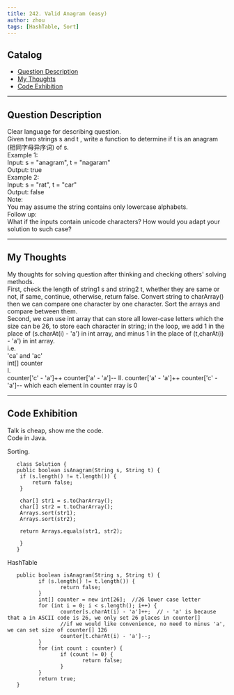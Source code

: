 ```yaml
---
title: 242. Valid Anagram (easy)               
author: zhou      
tags: [HashTable, Sort]         
---
```


       

## Catalog  
+ [Question Description](#partI)
+ [My Thoughts](#partII)
+ [Code Exhibition](#partIII)

----------------------------------

## Question Description
Clear language for describing question.       
Given two strings s and t , write a function to determine if t is an anagram (相同字母异序词) of s.      
Example 1:       
Input: s = "anagram", t = "nagaram"   
Output: true   
Example 2:   
Input: s = "rat", t = "car"   
Output: false    
Note:   
You may assume the string contains only lowercase alphabets.    
Follow up:    
What if the inputs contain unicode characters? How would you adapt your solution to such case?    


----------------------------------

## My Thoughts
My thoughts for solving question after thinking and checking others' solving methods.        
First, check the length of string1 s and string2 t, whether they are same or not, if same, continue, otherwise, return false. Convert string to charArray() then we can compare one character by one character. Sort the arrays and compare between them.    
Second, we can use int array that can store all lower-case letters which the size can be 26, to store each character in string; in the loop, we add 1 in the place of (s.charAt(i) - 'a') in int array, and minus 1 in the place of (t,charAt(i) - 'a') in int array.  
i.e.   
'ca' and 'ac'   
int[] counter   
I.   
counter['c' - 'a']++
counter['a' - 'a']--
II.
counter['a' - 'a']++
counter['c' - 'a']--
which each element in counter rray is 0   


----------------------------------

## Code Exhibition
Talk is cheap, show me the code.    
Code in Java.     

Sorting.   

       class Solution {
       public boolean isAnagram(String s, String t) {
        if (s.length() != t.length()) {
            return false;
        }
    
        char[] str1 = s.toCharArray();
        char[] str2 = t.toCharArray();
        Arrays.sort(str1);
        Arrays.sort(str2);
        
        return Arrays.equals(str1, str2);
        
        }
       }

HashTable   

       public boolean isAnagram(String s, String t) {
              if (s.length() != t.length()) {
                     return false;
              }
              int[] counter = new int[26];  //26 lower case letter
              for (int i = 0; i < s.length(); i++) {
                     counter[s.charAt(i) - 'a']++;  // - 'a' is because that a in ASCII code is 26, we only set 26 places in counter[]
                     //if we would like convenience, no need to minus 'a', we can set size of counter[] 126 
                     counter[t.charAt(i) - 'a']--;
              }
              for (int count : counter) {
                     if (count != 0) {
                            return false;
                     }
              }
              return true;
       }




